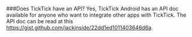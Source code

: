 ###Does TickTick have an API?
Yes, TickTick Android has an API doc available for anyone who want to integrate other apps with TickTick. The API doc can be read at this <https://gist.github.com/jackinside/22dd1ed1011403646d6a>.


